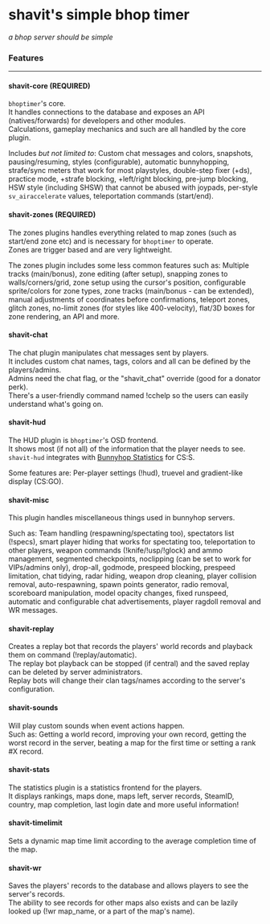 # shavit's simple bhop timer
*a bhop server should be simple*

### Features
---

#### shavit-core (REQUIRED)
`bhoptimer`'s core.  
It handles connections to the database and exposes an API (natives/forwards) for developers and other modules.  
Calculations, gameplay mechanics and such are all handled by the core plugin.

Includes *but not limited to*: Custom chat messages and colors, snapshots, pausing/resuming, styles (configurable), automatic bunnyhopping, strafe/sync meters that work for most playstyles, double-step fixer (+ds), practice mode, +strafe blocking, +left/right blocking, pre-jump blocking, HSW style (including SHSW) that cannot be abused with joypads, per-style `sv_airaccelerate` values, teleportation commands (start/end).

#### shavit-zones (REQUIRED)
The zones plugins handles everything related to map zones (such as start/end zone etc) and is necessary for `bhoptimer` to operate.  
Zones are trigger based and are very lightweight.

The zones plugin includes some less common features such as: Multiple tracks (main/bonus), zone editing (after setup), snapping zones to walls/corners/grid, zone setup using the cursor's position, configurable sprite/colors for zone types, zone tracks (main/bonus - can be extended), manual adjustments of coordinates before confirmations, teleport zones, glitch zones, no-limit zones (for styles like 400-velocity), flat/3D boxes for zone rendering, an API and more.

#### shavit-chat
The chat plugin manipulates chat messages sent by players.  
It includes custom chat names, tags, colors and all can be defined by the players/admins.  
Admins need the chat flag, or the "shavit_chat" override (good for a donator perk).  
There's a user-friendly command named !cchelp so the users can easily understand what's going on.

#### shavit-hud
The HUD plugin is `bhoptimer`'s OSD frontend.  
It shows most (if not all) of the information that the player needs to see.  
`shavit-hud` integrates with [Bunnyhop Statistics](https://github.com/shavitush/bhopstats) for CS:S.

Some features are: Per-player settings (!hud), truevel and gradient-like display (CS:GO).

#### shavit-misc
This plugin handles miscellaneous things used in bunnyhop servers.

Such as: Team handling (respawning/spectating too), spectators list (!specs), smart player hiding that works for spectating too, teleportation to other players, weapon commands (!knife/!usp/!glock) and ammo management, segmented checkpoints, noclipping (can be set to work for VIPs/admins only), drop-all, godmode, prespeed blocking, prespeed limitation, chat tidying, radar hiding, weapon drop cleaning, player collision removal, auto-respawning, spawn points generator, radio removal, scoreboard manipulation, model opacity changes, fixed runspeed, automatic and configurable chat advertisements, player ragdoll removal and WR messages.

#### shavit-replay
Creates a replay bot that records the players' world records and playback them on command (!replay/automatic).  
The replay bot playback can be stopped (if central) and the saved replay can be deleted by server administrators.  
Replay bots will change their clan tags/names according to the server's configuration.

#### shavit-sounds
Will play custom sounds when event actions happen.  
Such as: Getting a world record, improving your own record, getting the worst record in the server, beating a map for the first time or setting a rank #X record.

#### shavit-stats
The statistics plugin is a statistics frontend for the players.  
It displays rankings, maps done, maps left, server records, SteamID, country, map completion, last login date and more useful information!

#### shavit-timelimit
Sets a dynamic map time limit according to the average completion time of the map.

#### shavit-wr
Saves the players' records to the database and allows players to see the server's records.  
The ability to see records for other maps also exists and can be lazily looked up (!wr map_name, or a part of the map's name).